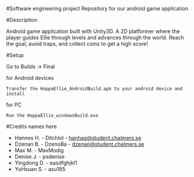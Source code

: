 #Software engineering project
Repository for our android game application

#Description

Android game application built with Unity3D. 
A 2D platformer where the player guides Ellie through levels and advances through the world.
Reach the goal, avoid traps, and collect coins to get a high score!

#Setup

Go to Builds -> Final

for Android devices

	Transfer the HoppaEllie_AndroidBuild.apk to your android device and install

for PC 

	Run the HoppaEllie_windowsBuild.exe

#Credits
names here
* Hannes H. - Ditchlol - hanhag@student.chalmers.se
* Dzenan B. - DzenoBa  - dzenan@student.chalmers.se
* Max M.    - MaxModig
* Denise J. - psdenise
* Yingdong D. - easdfghjkl1
* YuHsuan S. - asu185
